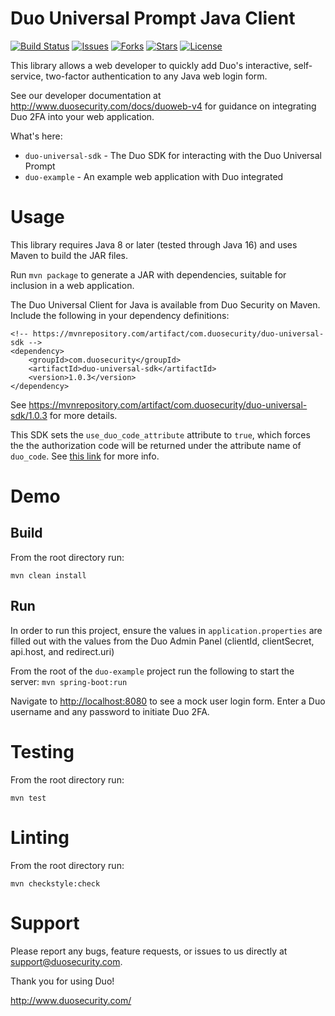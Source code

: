 # Duo Universal Prompt Java Client

[![Build Status](https://github.com/duosecurity/duo_universal_java/workflows/Build%20and%20Test%20with%20Maven/badge.svg)](https://github.com/duosecurity/duo_universal_java/actions)
[![Issues](https://img.shields.io/github/issues/duosecurity/duo_universal_java)](https://github.com/duosecurity/duo_universal_java/issues)
[![Forks](https://img.shields.io/github/forks/duosecurity/duo_universal_java)](https://github.com/duosecurity/duo_universal_java/network/members)
[![Stars](https://img.shields.io/github/stars/duosecurity/duo_universal_java)](https://github.com/duosecurity/duo_universal_java/stargazers)
[![License](https://img.shields.io/badge/License-View%20License-orange)](https://github.com/duosecurity/duo_universal_java/blob/master/LICENSE)


This library allows a web developer to quickly add Duo's interactive, self-service, two-factor authentication to any Java web login form.

See our developer documentation at http://www.duosecurity.com/docs/duoweb-v4 for guidance on integrating Duo 2FA into your web application.

What's here:
* `duo-universal-sdk` - The Duo SDK for interacting with the Duo Universal Prompt
* `duo-example` - An example web application with Duo integrated

# Usage
This library requires Java 8 or later (tested through Java 16) and uses Maven to build the JAR files.

Run `mvn package` to generate a JAR with dependencies, suitable for inclusion in a web application.

The Duo Universal Client for Java is available from Duo Security on Maven.  Include the following in your dependency definitions:
```
<!-- https://mvnrepository.com/artifact/com.duosecurity/duo-universal-sdk -->
<dependency>
    <groupId>com.duosecurity</groupId>
    <artifactId>duo-universal-sdk</artifactId>
    <version>1.0.3</version>
</dependency>
```
See https://mvnrepository.com/artifact/com.duosecurity/duo-universal-sdk/1.0.3 for more details.

This SDK sets the `use_duo_code_attribute` attribute to `true`, which forces the the authorization code will
be returned under the attribute name of `duo_code`. See [this link](https://duo.com/docs/oauthapi) for more info.

# Demo

## Build

From the root directory run:

`mvn clean install`

## Run

In order to run this project, ensure the values in `application.properties` are filled out with the values
from the Duo Admin Panel (clientId, clientSecret, api.host, and redirect.uri)

From the root of the `duo-example` project run the following to start the server:
`mvn spring-boot:run`

Navigate to <http://localhost:8080> to see a mock user login form.  Enter a Duo username and any password to initiate Duo 2FA.

# Testing

From the root directory run:

`mvn test`

# Linting

From the root directory run:

`mvn checkstyle:check`

# Support

Please report any bugs, feature requests, or issues to us directly at support@duosecurity.com.

Thank you for using Duo!

http://www.duosecurity.com/
